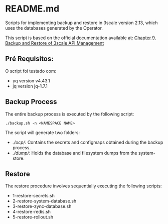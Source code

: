 # README.md

Scripts for implementing backup and restore in 3scale version 2.13, which uses the databases generated by the Operator.

This script is based on the official documentation available at: [Chapter 9. Backup and Restore of 3scale API Management](https://access.redhat.com/documentation/en-us/red_hat_3scale_api_management/2.14/html/operating_red_hat_3scale_api_management/threescale-backup-restore)

## Pré Requisitos:

O script foi testado com:

- yq version v4.43.1
- jq version jq-1.7.1


## Backup Process

The entire backup process is executed by the following script:

```
./backup.sh -n <NAMESPACE NAME>
```

The script will generate two folders:

- *./ocp/*: Contains the secrets and configmaps obtained during the backup process.
- *./dump/*: Holds the database and filesystem dumps from the system-store.

## Restore

The restore procedure involves sequentially executing the following scripts:

- 1-restore-secrets.sh
- 2-restore-system-database.sh
- 3-restore-zync-database.sh
- 4-restore-redis.sh 
- 5-restore-rollout.sh
